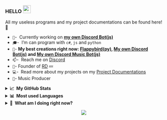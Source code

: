 ### HELLO <a href="https://yungbeatz-carrd.co"><img src="https://media.giphy.com/media/hvRJCLFzcasrR4ia7z/giphy.gif" width="25px"></a>
All my useless programs and my project documentations can be found here! :rofl:

- `🏢`- &nbsp;Currently working on **[my own Discord Bot(js)](https://github.com/yungbeatz/Personal-Discord-Bot)**
- `🎓`- &nbsp;I’m can program with `c#`, `js` and `python`
- `👻`- **My best creations right now: [Flappybird(py)](https://github.com/yungbeatz/flappybird), [My own Discord Bot(js)](https://github.com/yungbeatz/Personal-Discord-Bot) and [My own Discord Music Bot(js)](https://github.com/yungbeatz/Music-Bot)**
- `📫`- &nbsp;Reach me on [Discord](https://discord.com/users/605760781664911380) 
- `👑`- Founder of [RD](https://relaxed-downtown.com) 💤
- `💻`- &nbsp;Read more about my projects on my [Project Documentations](https://github.com/yungbeatz/My-Portfolios)
- `🎵`- Music Producer



<details>
  <summary><b>📈&nbsp;&nbsp;My GitHub Stats</b></summary>
  <br/>
  <p align="center"><br>
  <a href="https://github.com/yungbeatz">
    <img src="https://github-readme-stats.vercel.app/api?username=yungbeatz&show_icons=true&theme=dark"/>
     </a>
</details>
<details>
  <summary><b>📊&nbsp;&nbsp;Most used Languages</b></summary>
  <br/>
  <p align="center"><br>
 <p align="center"><br>
  <a href="https://github.com/yungbeatz">
    <img src="https://github-readme-stats.vercel.app/api/top-langs/?username=yungbeatz&theme=dark"/>
     </a>
  </p>
</details>
<details>
  <summary><b>👀&nbsp;&nbsp;What am I doing right now?</b></summary>
  <br/>
  <p align="center"><br>
 <p align="center"><br>
  <a href="https://discord.com/users/605760781664911380">
    <img src="https://lanyard-profile-readme.vercel.app/api/605760781664911380"/>
     </a>
  </p>
</details>
<p align="center">
  <img src="https://capsule-render.vercel.app/api?type=waving&color=gradient&height=60&section=footer"/>
</p>









 










